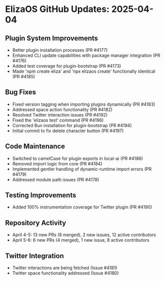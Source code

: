 # ElizaOS GitHub Updates: 2025-04-04

## Plugin System Improvements
- Better plugin installation processes (PR #4177)
- Enhanced CLI update capabilities with package manager integration (PR #4176)
- Added test coverage for plugin-bootstrap (PR #4173)
- Made 'npm create eliza' and 'npx elizaos create' functionally identical (PR #4185)

## Bug Fixes
- Fixed version tagging when importing plugins dynamically (PR #4183)
- Addressed space action functionality (PR #4182)
- Resolved Twitter interaction issues (PR #4192)
- Fixed the 'elizaos test' command (PR #4196)
- Corrected Bun installation for plugin-bootstrap (PR #4194)
- Initial commit to fix delete character button (PR #4197)

## Code Maintenance
- Switched to camelCase for plugin exports in local-ai (PR #4186)
- Removed import logic from core (PR #4184)
- Implemented gentler handling of dynamic-runtime import errors (PR #4179)
- Addressed module path issues (PR #4178)

## Testing Improvements
- Added 100% instrumentation coverage for Twitter plugin (PR #4190)

## Repository Activity
- April 4-5: 13 new PRs (8 merged), 2 new issues, 12 active contributors
- April 5-6: 6 new PRs (4 merged), 1 new issue, 8 active contributors

## Twitter Integration
- Twitter interactions are being fetched (Issue #4181)
- Twitter space functionality addressed (Issue #4180)